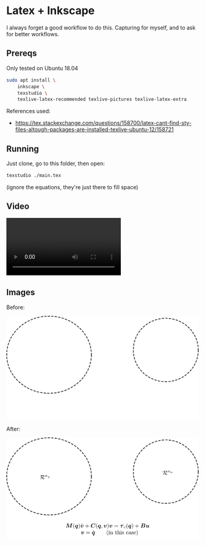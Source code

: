 # Latex + Inkscape

I always forget a good workflow to do this. Capturing for myself, and to ask
for better workflows.

## Prereqs

Only tested on Ubuntu 18.04

```sh
sudo apt install \
    inkscape \
    texstudio \
    texlive-latex-recommended texlive-pictures texlive-latex-extra
```

References used:
* <https://tex.stackexchange.com/questions/158700/latex-cant-find-sty-files-altough-packages-are-installed-texlive-ubuntu-12/158721>

## Running

Just clone, go to this folder, then open:

```sh
texstudio ./main.tex
```

(ignore the equations, they're just there to fill space)

## Video

![video](./video.mp4)

## Images

Before:

![before](./drawing-before.svg)

After:

![after](./drawing-after.svg)

